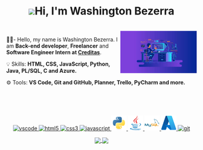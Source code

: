 <h1 align="center"><img src="https://media.giphy.com/media/hvRJCLFzcasrR4ia7z/giphy.gif" width="25px">Hi, I'm Washington Bezerra</h1></img>
<br>


<img src="./banner.png" max-width="300px" width="40%" align="right">

<p align="left"> 
 ✌🏽- Hello, my name is Washington Bezerra. I am <strong>Back-end developer</strong>, <strong>Freelancer</strong> and <strong>Software Engineer Intern at <a href="https://www.creditas.com/">Creditas</a></strong>.
</p>


<p align="left">
 💡 Skills: <strong>HTML, CSS, JavaScript, Python, Java, PL/SQL, C and Azure.</strong>
</p>

<p align="left">
  ⚙️ Tools: <strong>VS Code, Git and GitHub, Planner, Trello, PyCharm and more.</strong>
</p>

<br>
<br>
<br>


<p align="center">
   <a href="https://code.visualstudio.com/">
      <img src="https://cdn.jsdelivr.net/gh/devicons/devicon/icons/vscode/vscode-original.svg" alt="vscode" width="40" height="40"/>
   </a>
   <a href="https://developer.mozilla.org/pt-BR/docs/Web/HTML">
      <img src="https://cdn.jsdelivr.net/gh/devicons/devicon/icons/html5/html5-plain.svg" alt="html5" width="40" height="40"/>
   </a>
   <a href="https://developer.mozilla.org/pt-BR/docs/Web/CSS">
      <img src="https://cdn.jsdelivr.net/gh/devicons/devicon/icons/css3/css3-plain.svg" alt="css3" width="40" height="40"/>
   </a>
   <a href="https://developer.mozilla.org/en-US/docs/Web/JavaScript">
      <img src="https://cdn.jsdelivr.net/gh/devicons/devicon/icons/javascript/javascript-original.svg" alt="javascript" width="40" height="40"/>
   </a>
   <a href="https://nextjs.org/">
      <img src="https://raw.githubusercontent.com/devicons/devicon/2ae2a900d2f041da66e950e4d48052658d850630/icons/python/python-original.svg" alt="nextjs" width="40" height="40"/>
   </a>
   <a href="https://nodejs.org">
      <img src="https://raw.githubusercontent.com/devicons/devicon/2ae2a900d2f041da66e950e4d48052658d850630/icons/java/java-original.svg" alt="nodejs" width="40" height="40"/>
   </a>
   <a href="https://www.electronjs.org/">
      <img src="https://raw.githubusercontent.com/devicons/devicon/2ae2a900d2f041da66e950e4d48052658d850630/icons/mysql/mysql-original-wordmark.svg" alt="html5" width="40" height="40"/>
   </a>
   <a href="https://www.slack.com">
      <img src="https://raw.githubusercontent.com/devicons/devicon/2ae2a900d2f041da66e950e4d48052658d850630/icons/azure/azure-original.svg" alt="slack" width="40" height="40"/>
   </a>
   <a href="https://git-scm.com/">
      <img src="https://cdn.jsdelivr.net/gh/devicons/devicon/icons/git/git-original.svg" alt="git" width="40" height="40"/>
   </a>
</p>

<p align="center">
  <a href="https://github.com/washington-bezerra">
    <img
      align="center"
      height="150em"
      src="https://github-readme-stats.vercel.app/api?username=washington-bezerra&theme=radical"
    />
  </a>
  <a href="https://github.com/washington-bezerra">
    <img
      align="center"
      height="150em"
      src="https://github-readme-stats.vercel.app/api/top-langs/?username=washington-bezerra&hide=html&layout=compact&theme=radical"
    />
  </a>
</p>
